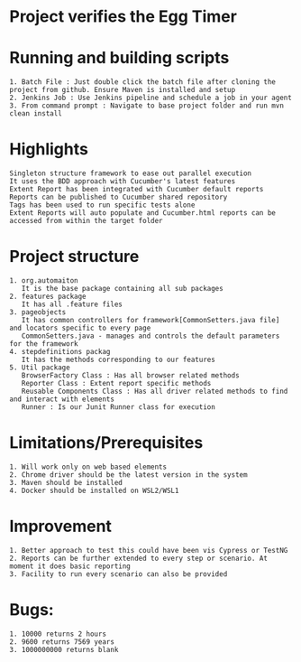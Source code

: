 # Project verifies the Egg Timer
# Running and building scripts
    1. Batch File : Just double click the batch file after cloning the project from github. Ensure Maven is installed and setup
    2. Jenkins Job : Use Jenkins pipeline and schedule a job in your agent
    3. From command prompt : Navigate to base project folder and run mvn clean install

# Highlights
    Singleton structure framework to ease out parallel execution
    It uses the BDD approach with Cucumber's latest features
    Extent Report has been integrated with Cucumber default reports
    Reports can be published to Cucumber shared repository
    Tags has been used to run specific tests alone
    Extent Reports will auto populate and Cucumber.html reports can be accessed from within the target folder

# Project structure
    1. org.automaiton 
       It is the base package containing all sub packages
    2. features package 
       It has all .feature files
    3. pageobjects 
       It has common controllers for framework[CommonSetters.java file] and locators specific to every page
       CommonSetters.java - manages and controls the default parameters for the framework
    4. stepdefinitions packag
       It has the methods corresponding to our features
    5. Util package
       BrowserFactory Class : Has all browser related methods
       Reporter Class : Extent report specific methods
       Reusable Components Class : Has all driver related methods to find and interact with elements
       Runner : Is our Junit Runner class for execution

# Limitations/Prerequisites
    1. Will work only on web based elements
    2. Chrome driver should be the latest version in the system
    3. Maven should be installed
    4. Docker should be installed on WSL2/WSL1

# Improvement
    1. Better approach to test this could have been vis Cypress or TestNG
    2. Reports can be further extended to every step or scenario. At moment it does basic reporting
    3. Facility to run every scenario can also be provided

# Bugs:
    1. 10000 returns 2 hours
    2. 9600 returns 7569 years
    3. 1000000000 returns blank
    